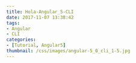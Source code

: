 ```yaml
---
title: Hola-Angular_5-CLI
date: 2017-11-07 13:38:42
tags:  
- Angular
- CLI
categories:
- [Tutorial, Angular5] 
thumbnail: /css/images/angular-5_0_cli_1-5.jpg
---
```

